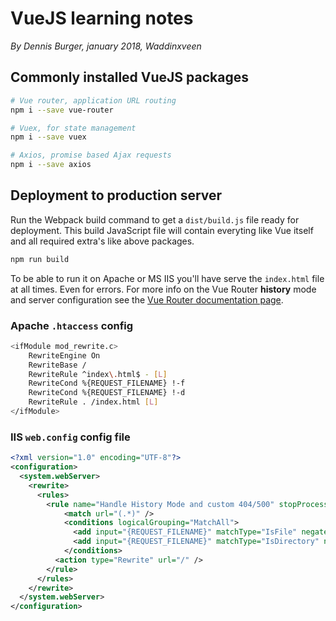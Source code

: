 # VueJS learning notes

*By Dennis Burger, january 2018, Waddinxveen*

## Commonly installed VueJS packages

```bash
# Vue router, application URL routing
npm i --save vue-router

# Vuex, for state management
npm i --save vuex

# Axios, promise based Ajax requests
npm i --save axios
```

## Deployment to production server

Run the Webpack build command to get a `dist/build.js` file ready for deployment. This build JavaScript file will contain everyting like Vue itself and all required extra's like above packages.

```bash
npm run build
```

To be able to run it on Apache or MS IIS you'll have serve the `index.html` file at all times. Even for errors. For more info on the Vue Router **history** mode and server configuration see the [Vue Router documentation page](https://router.vuejs.org/en/essentials/history-mode.html).

### Apache `.htaccess` config

```bash
<ifModule mod_rewrite.c>
	RewriteEngine On
	RewriteBase /
	RewriteRule ^index\.html$ - [L]
	RewriteCond %{REQUEST_FILENAME} !-f
	RewriteCond %{REQUEST_FILENAME} !-d
	RewriteRule . /index.html [L]
</ifModule>
```

### IIS `web.config` config file

```xml
<?xml version="1.0" encoding="UTF-8"?>
<configuration>
  <system.webServer>
    <rewrite>
      <rules>
        <rule name="Handle History Mode and custom 404/500" stopProcessing="true">
            <match url="(.*)" />
            <conditions logicalGrouping="MatchAll">
              <add input="{REQUEST_FILENAME}" matchType="IsFile" negate="true" />
              <add input="{REQUEST_FILENAME}" matchType="IsDirectory" negate="true" />
            </conditions>
          <action type="Rewrite" url="/" />
        </rule>
      </rules>
    </rewrite>
  </system.webServer>
</configuration>
```